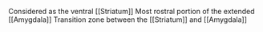 Considered as the ventral [[Striatum]]
Most rostral portion of the extended [[Amygdala]]
Transition zone between the [[Striatum]] and [[Amygdala]]
